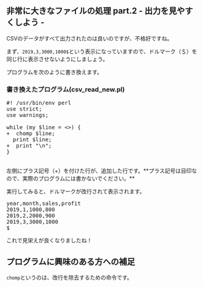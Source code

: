 <h2>非常に大きなファイルの処理 part.2 - 出力を見やすくしよう - </h2>

CSVのデータがすべて出力されたのは良いのですが、不格好ですね。

まず、`2019,3,3000,1000$`という表示になっていますので、ドルマーク（＄）を同じ行に表示させないようにしましょう。

プログラムを次のように書き換えます。

### 書き換えたプログラム(csv\_read\_new.pl)

<pre>
#! /usr/bin/env perl
use strict;
use warnings;

while (my $line = <>) {
+  chomp $line;
  print $line;
+  print "\n";
}
</pre>

<br>
左側にプラス記号（+）を付けた行が、追加した行です。**プラス記号は目印なので、実際のプログラムには書かないでください。**

実行してみると、ドルマークが改行されて表示されます。

<pre>
year,month,sales,profit
2019,1,1000,800
2019,2,2000,900
2019,3,3000,1000
$
</pre>

これで見栄えが良くなりましたね！

## プログラムに興味のある方への補足

`chomp`というのは、改行を除去するための命令です。
